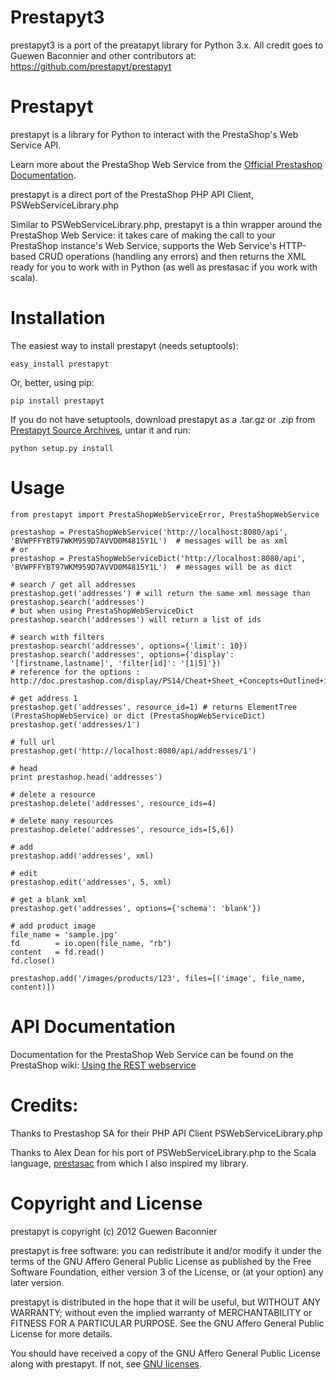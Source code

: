 Prestapyt3
=========

prestapyt3 is a port of the preatapyt library for Python 3.x. All credit goes to Guewen Baconnier and other contributors at:
https://github.com/prestapyt/prestapyt


Prestapyt
=========

prestapyt is a library for Python to interact with the PrestaShop's Web Service API.

Learn more about the PrestaShop Web Service from the [Official Prestashop Documentation].

prestapyt is a direct port of the PrestaShop PHP API Client, PSWebServiceLibrary.php

Similar to PSWebServiceLibrary.php, prestapyt is a thin wrapper around the PrestaShop Web Service:
it takes care of making the call to your PrestaShop instance's Web Service,
supports the Web Service's HTTP-based CRUD operations (handling any errors)
and then returns the XML ready for you to work with in Python
(as well as prestasac if you work with scala).


Installation
============

The easiest way to install prestapyt (needs setuptools):

    easy_install prestapyt

Or, better, using pip:

    pip install prestapyt

If you do not have setuptools, download prestapyt as a .tar.gz or .zip from
[Prestapyt Source Archives], untar it and run:

    python setup.py install


Usage
=====

    from prestapyt import PrestaShopWebServiceError, PrestaShopWebService

    prestashop = PrestaShopWebService('http://localhost:8080/api', 'BVWPFFYBT97WKM959D7AVVD0M4815Y1L')  # messages will be as xml
    # or
    prestashop = PrestaShopWebServiceDict('http://localhost:8080/api', 'BVWPFFYBT97WKM959D7AVVD0M4815Y1L')  # messages will be as dict

    # search / get all addresses
    prestashop.get('addresses') # will return the same xml message than
    prestashop.search('addresses')
    # but when using PrestaShopWebServiceDict
    prestashop.search('addresses') will return a list of ids

    # search with filters
    prestashop.search('addresses', options={'limit': 10})
    prestashop.search('addresses', options={'display': '[firstname,lastname]', 'filter[id]': '[1|5]'})
    # reference for the options : http://doc.prestashop.com/display/PS14/Cheat+Sheet_+Concepts+Outlined+in+this+Tutorial

    # get address 1
    prestashop.get('addresses', resource_id=1) # returns ElementTree (PrestaShopWebService) or dict (PrestaShopWebServiceDict)
    prestashop.get('addresses/1')

    # full url
    prestashop.get('http://localhost:8080/api/addresses/1')

    # head
    print prestashop.head('addresses')

    # delete a resource
    prestashop.delete('addresses', resource_ids=4)

    # delete many resources
    prestashop.delete('addresses', resource_ids=[5,6])

    # add
    prestashop.add('addresses', xml)

    # edit
    prestashop.edit('addresses', 5, xml)

    # get a blank xml
    prestashop.get('addresses', options={'schema': 'blank'})

    # add product image
    file_name = 'sample.jpg'
    fd        = io.open(file_name, "rb")
    content   = fd.read()
    fd.close()

    prestashop.add('/images/products/123', files=[('image', file_name, content)])

API Documentation
=================

Documentation for the PrestaShop Web Service can be found on the
PrestaShop wiki: [Using the REST webservice]


Credits:
========

Thanks to Prestashop SA for their PHP API Client PSWebServiceLibrary.php

Thanks to Alex Dean for his port of PSWebServiceLibrary.php
to the Scala language, [prestasac] from which I also inspired my library.


Copyright and License
=====================

prestapyt is copyright (c) 2012 Guewen Baconnier

prestapyt is free software: you can redistribute it and/or modify
it under the terms of the GNU Affero General Public License as
published by the Free Software Foundation, either version 3 of
the License, or (at your option) any later version.

prestapyt is distributed in the hope that it will be useful,
but WITHOUT ANY WARRANTY; without even the implied warranty of
MERCHANTABILITY or FITNESS FOR A PARTICULAR PURPOSE.  See the
GNU Affero General Public License for more details.

You should have received a copy of the GNU Affero General Public
License along with prestapyt. If not, see [GNU licenses](http://www.gnu.org/licenses/).



[Official Prestashop Documentation]: http://doc.prestashop.com/display/PS14/Using+the+REST+webservice
[Using the REST webservice]: http://doc.prestashop.com/display/PS14/Using+the+REST+webservice
[Prestapyt Source Archives]: https://github.com/guewen/prestapyt/downloads
[prestasac]: https://github.com/orderly/prestashop-scala-client

